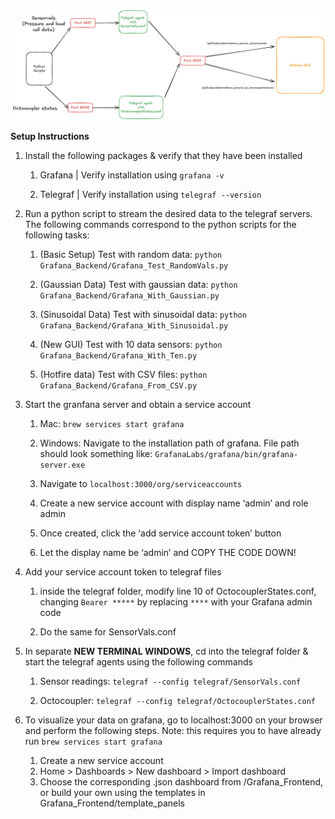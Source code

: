 ![image](assets/Grafana_task.png)

**Setup Instructions**

1. Install the following packages & verify that they have been installed

   1. Grafana | Verify installation using `grafana -v`

   2. Telegraf | Verify installation using `telegraf --version`

2. Run a python script to stream the desired data to the telegraf servers. The following commands correspond to the python scripts for the following tasks:

   1. (Basic Setup) Test with random data: `python Grafana_Backend/Grafana_Test_RandomVals.py`

   2. (Gaussian Data) Test with gaussian data: `python Grafana_Backend/Grafana_With_Gaussian.py`

   3. (Sinusoidal Data) Test with sinusoidal data: `python Grafana_Backend/Grafana_With_Sinusoidal.py`

   4. (New GUI) Test with 10 data sensors: `python Grafana_Backend/Grafana_With_Ten.py`

   5. (Hotfire data) Test with CSV files: `python Grafana_Backend/Grafana_From_CSV.py`

3. Start the granfana server and obtain a service account

   1. Mac: `brew services start grafana`

   2. Windows: Navigate to the installation path of grafana. File path should look something like: `GrafanaLabs/grafana/bin/grafana-server.exe`

   3. Navigate to `localhost:3000/org/serviceaccounts`

   4. Create a new service account with display name ‘admin’ and role admin

   5. Once created, click the ‘add service account token’ button

   6. Let the display name be ‘admin’ and COPY THE CODE DOWN!

4. Add your service account token to telegraf files

   1. inside the telegraf folder, modify line 10 of OctocouplerStates.conf, changing `Bearer *****` by replacing `****` with your Grafana admin code

   2. Do the same for SensorVals.conf

5. In separate **NEW TERMINAL WINDOWS**, cd into the telegraf folder & start the telegraf agents using the following commands

   1. Sensor readings: `telegraf --config telegraf/SensorVals.conf`

   2. Octocoupler: `telegraf --config telegraf/OctocouplerStates.conf`

6. To visualize your data on grafana, go to localhost:3000 on your browser and perform the following steps. Note: this requires you to have already run `brew services start grafana`

   1. Create a new service account
   2. Home > Dashboards > New dashboard > Import dashboard
   3. Choose the corresponding .json dashboard from /Grafana_Frontend, or build your own using the templates in Grafana_Frontend/template_panels
